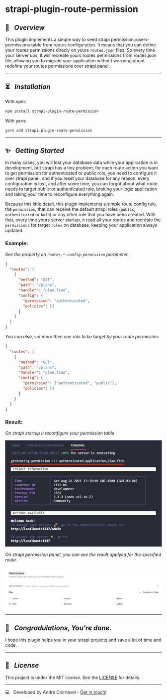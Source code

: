 # strapi-plugin-route-permission

## 🚀 &nbsp; _Overview_

This plugin implements a simple way to seed strapi permission::users-permissions table from routes configuration. It means that you can define your routes permissions direcly on yours `routes.json` files. So every time your server ups, it will recreate yours routes permissions from routes.json file, allowing you to migrate your application without worrying about redefine your routes permissions over strapi panel.

---

## ⏳ &nbsp; _Installation_

With npm:
```bash
npm install strapi-plugin-route-permission
```

With yarn:
```bash
yarn add strapi-plugin-route-permission
```

---
## ✨ &nbsp; _Getting Started_

In many cases, you will lost your database data while your application is in development, but strapi has a tiny problem, for each route action you want to get permission for authenticated or public role, you need to configure it over strapi panel, and if you reset your database for any reason, every configuration is lost, and after some time, you can forgot about what route needs to target public or authenticated role, broking your logic application and taking your time to reconfigure everything again.

Because this little detail, this plugin implements a simple route config rule, the `permission`, that can receive the default strapi roles (`public`, `authenticated` or `both`) or any other role that you have been created. With that, every time yours server startup, it read all your routes and recreate the `permissions` for target `roles` on database, keeping your application always updated.

### Example:
_See the property on `routes.*.config.permission` parameter._
```json
{
  "routes": [
    {
      "method": "GET",
      "path": "/plans",
      "handler": "plan.find",
      "config": {
        "permission": "authenticated",
        "policies": []
      }
    }
  ]
}
```

_You can also, set more then one role to be target by your route permission:_
```json
{
  "routes": [
    {
      "method": "GET",
      "path": "/plans",
      "handler": "plan.find",
      "config": {
        "permission": ["authenticated", "public"],
        "policies": []
      }
    }
  ]
}
```

### Result:
_On strapi startup it reconfigure your permission table_

![](./docs/strapi_startup_example.png)

_On strapi permission panel, you can see the result applyed for the specified route._

![](./docs/strapi_panel_result_example.png)

---

## 🎉 &nbsp;  _Congradulations, You're done._

I hope this plugin helps you in your strapi projects and save a lot of time and code.

---
## 📜 &nbsp; _License_

This project is under the MIT license. See the [LICENSE](./LICENSE) for details.

--- 

💻 &nbsp; Developed by André Ciornavei - [Get in touch!](https://www.linkedin.com/in/andreciornavei/)